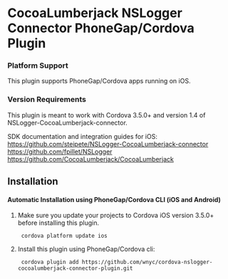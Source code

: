 # CocoaLumberjack NSLogger Connector PhoneGap/Cordova Plugin

### Platform Support

This plugin supports PhoneGap/Cordova apps running on iOS.

### Version Requirements

This plugin is meant to work with Cordova 3.5.0+ and version 1.4 of NSLogger-CocoaLumberjack-connector.

SDK documentation and integration guides for iOS:
https://github.com/steipete/NSLogger-CocoaLumberjack-connector  
https://github.com/fpillet/NSLogger
https://github.com/CocoaLumberjack/CocoaLumberjack

## Installation

#### Automatic Installation using PhoneGap/Cordova CLI (iOS and Android)
1. Make sure you update your projects to Cordova iOS version 3.5.0+ before installing this plugin.

        cordova platform update ios

2. Install this plugin using PhoneGap/Cordova cli:

        cordova plugin add https://github.com/wnyc/cordova-nslogger-cocoalumberjack-connector-plugin.git

